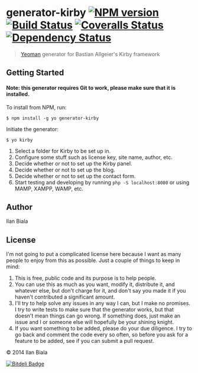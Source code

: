 # generator-kirby [![NPM version][npm-image]][npm-url] [![Build Status][travis-image]][travis-url] [![Coveralls Status][coveralls-image]][coveralls-url] [![Dependency Status][daviddm-url]][daviddm-image]

> [Yeoman](http://yeoman.io) generator for Bastian Allgeier's Kirby framework

## Getting Started

#### Note: this generator requires Git to work, please make sure that it is installed.

To install from NPM, run:

```
$ npm install -g yo generator-kirby
```

Initiate the generator:

```
$ yo kirby
```

1. Select a folder for Kirby to be set up in.
2. Configure some stuff such as license key, site name, author, etc.
3. Decide whether or not to set up the Kirby panel.
4. Decide whether or not to set up the blog.
5. Decide whether or not to set up the contact form.
5. Start testing and developing by running `php -S localhost:8080` or using MAMP, XAMPP, WAMP, etc.

## Author

Ilan Biala

## License

I'm not going to put a complicated license here because I want as many people to enjoy from this as possible. Just a couple of things to keep in mind:
1. This is free, public code and its purpose is to help people.
2. You can use this as much as you want, modify it, distribute it, and whatever else, but don't charge for it, and don't say you made it if you haven't contributed a significant amount.
3. I'll try to help solve any issues in any way I can, but I make no promises. I try to write tests to make sure that the generator works, but that doesn't mean things can go wrong. If something does, just make an issue and I or someone else will hopefully be your shining knight.
4. If you want something to be added, please do your due diligence. I try to go back and comment the code every so often, so before you ask for a feature to be added, see if you can submit a pull request.

&copy; 2014 Ilan Biala

[![Bitdeli Badge][bitdeli-image]][bitdeli-url]

[npm-image]: https://badge.fury.io/js/generator-kirby.png
[npm-url]: https://npmjs.org/package/generator-kirby

[travis-image]: https://secure.travis-ci.org/ilanbiala/generator-kirby.png?branch=master
[travis-url]: https://travis-ci.org/ilanbiala/generator-kirby

[coveralls-image]: https://coveralls.io/repos/ilanbiala/generator-kirby/badge.png?branch=master
[coveralls-url]: https://coveralls.io/r/ilanbiala/generator-kirby?branch=master

[daviddm-image]: https://david-dm.org/ilanbiala/generator-kirby
[daviddm-url]: https://david-dm.org/gulpjs/gulp.png?theme=shields.io

[bitdeli-image]: https://d2weczhvl823v0.cloudfront.net/ilanbiala/generator-kirby/trend.png
[bitdeli-url]: https://bitdeli.com/free "Bitdeli Badge"
